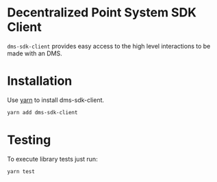 # Decentralized Point System SDK Client

`dms-sdk-client` provides easy access to the high level interactions to be
made with an DMS.

# Installation

Use [yarn](https://yarnpkg.com/) to install
dms-sdk-client.

```bash
yarn add dms-sdk-client
```

# Testing

To execute library tests just run:

```bash
yarn test
```
